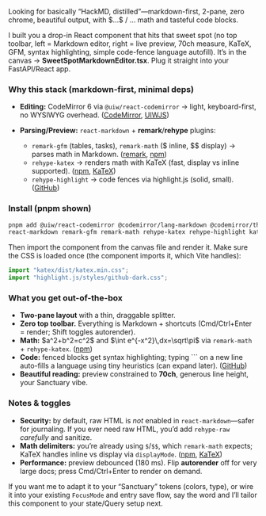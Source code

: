 Looking for basically “HackMD, distilled”—markdown-first, 2-pane, zero chrome, beautiful output, with \$…\$ / $…$ math and tasteful code blocks.

I built you a drop-in React component that hits that sweet spot (no top toolbar, left = Markdown editor, right = live preview, 70ch measure, KaTeX, GFM, syntax highlighting, simple code-fence language autofill). It’s in the canvas → **SweetSpotMarkdownEditor.tsx**. Plug it straight into your FastAPI/React app.

### Why this stack (markdown-first, minimal deps)

- **Editing:** CodeMirror 6 via `@uiw/react-codemirror` → light, keyboard-first, no WYSIWYG overhead. ([CodeMirror][1], [UIWJS][2])
- **Parsing/Preview:** `react-markdown` + **remark**/**rehype** plugins:

  - `remark-gfm` (tables, tasks), `remark-math` (\$ inline, \$\$ display) → parses math in Markdown. ([remark][3], [npm][4])
  - `rehype-katex` → renders math with KaTeX (fast, display vs inline supported). ([npm][5], [KaTeX][6])
  - `rehype-highlight` → code fences via highlight.js (solid, small). ([GitHub][7])

### Install (pnpm shown)

```bash
pnpm add @uiw/react-codemirror @codemirror/lang-markdown @codemirror/theme-one-dark \
react-markdown remark-gfm remark-math rehype-katex rehype-highlight katex
```

Then import the component from the canvas file and render it. Make sure the CSS is loaded once (the component imports it, which Vite handles):

```ts
import "katex/dist/katex.min.css";
import "highlight.js/styles/github-dark.css";
```

### What you get out-of-the-box

- **Two-pane layout** with a thin, draggable splitter.
- **Zero top toolbar.** Everything is Markdown + shortcuts (Cmd/Ctrl+Enter = render; Shift toggles autorender).
- **Math:** \$a^2+b^2=c^2\$ and
  $\int e^{-x^2}\,dx=\sqrt\pi$
  via `remark-math` + `rehype-katex`. ([npm][4])
- **Code:** fenced blocks get syntax highlighting; typing \`\`\` on a new line auto-fills a language using tiny heuristics (can expand later). ([GitHub][7])
- **Beautiful reading:** preview constrained to **70ch**, generous line height, your Sanctuary vibe.

### Notes & toggles

- **Security:** by default, raw HTML is *not* enabled in `react-markdown`—safer for journaling. If you ever need raw HTML, you’d add `rehype-raw` *carefully* and sanitize.
- **Math delimiters:** you’re already using `$`/`$$`, which `remark-math` expects; KaTeX handles inline vs display via `displayMode`. ([npm][4], [KaTeX][6])
- **Performance:** preview debounced (180 ms). Flip **autorender** off for very large docs; press Cmd/Ctrl+Enter to render on demand.

If you want me to adapt it to your “Sanctuary” tokens (colors, type), or wire it into your existing `FocusMode` and entry save flow, say the word and I’ll tailor this component to your state/Query setup next.

[1]: https://codemirror.net/docs/?utm_source=chatgpt.com "CodeMirror Docs"
[2]: https://uiwjs.github.io/react-codemirror/?utm_source=chatgpt.com "CodeMirror component for React."
[3]: https://remark.js.org/?utm_source=chatgpt.com "remark - markdown processor powered by plugins"
[4]: https://www.npmjs.com/package/remark-math?utm_source=chatgpt.com "remark-math"
[5]: https://www.npmjs.com/package/rehype-katex?utm_source=chatgpt.com "rehype-katex"
[6]: https://katex.org/docs/options.html?utm_source=chatgpt.com "Options"
[7]: https://github.com/rehypejs/rehype-highlight?utm_source=chatgpt.com "rehypejs/rehype-highlight: plugin to highlight code blocks"

